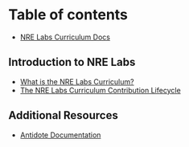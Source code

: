 # Table of contents

* [NRE Labs Curriculum Docs](README.md)

## Introduction to NRE Labs

* [What is the NRE Labs Curriculum?](introduction-to-nre-labs/what-is-the-nre-labs-curriculum.md)
* [The NRE Labs Curriculum Contribution Lifecycle](introduction-to-nre-labs/the-nre-labs-curriculum-contribution-lifecycle.md)

## Additional Resources

* [Antidote Documentation](https://antidoteproject.rtfd.io)

